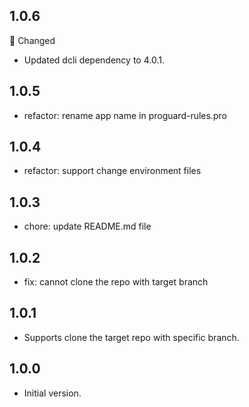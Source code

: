 ## 1.0.6
🔄 Changed
* Updated dcli dependency to 4.0.1.

## 1.0.5
- refactor: rename app name in proguard-rules.pro

## 1.0.4
- refactor: support change environment files

## 1.0.3
- chore: update README.md file

## 1.0.2
- fix: cannot clone the repo with target branch

## 1.0.1
- Supports clone the target repo with specific branch.

## 1.0.0
- Initial version.